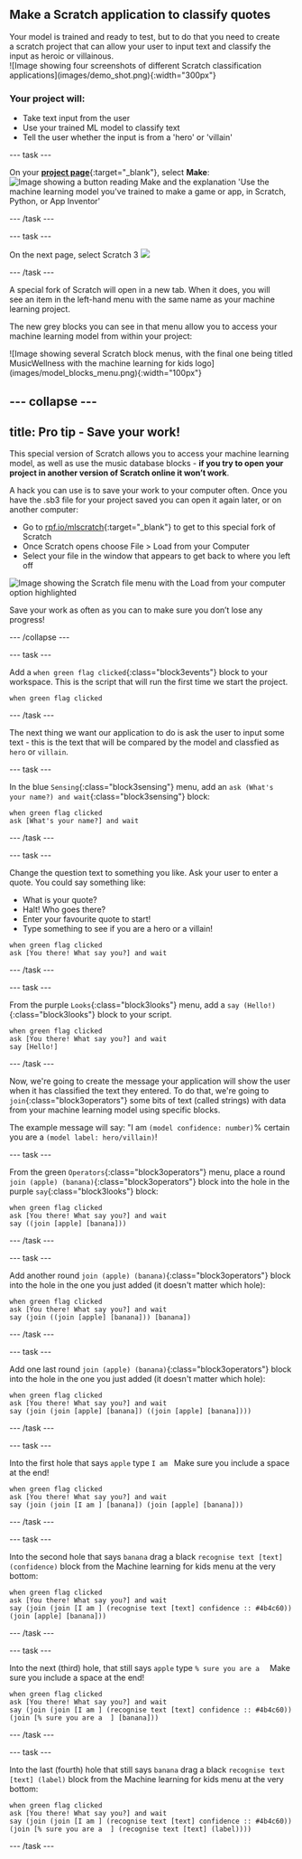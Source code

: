 
## Make a Scratch application to classify quotes

<div style="display: flex; flex-wrap: wrap">
<div style="flex-basis: 200px; flex-grow: 1; margin-right: 15px;">
Your model is trained and ready to test, but to do that you need to create a scratch project that can allow your user to input text and classify the input as heroic or villainous.
</div>
<div>
![Image showing four screenshots of different Scratch classification applications](images/demo_shot.png){:width="300px"}
</div>
</div>


### **Your project will:**
+ Take text input from the user
+ Use your trained ML model to classify text
+ Tell the user whether the input is from a 'hero' or 'villain'

--- task ---

On your [**project page**](https://machinelearningforkids.co.uk/#!/projects){:target="_blank"}, select **Make**:
![Image showing a button reading Make and the explanation 'Use the machine learning model you've trained to make a game or app, in Scratch, Python, or App Inventor'](images/make_button.png)

--- /task ---

--- task ---

On the next page, select Scratch 3
![](images/scratch3_button.png)

--- /task ---

<div style="display: flex; flex-wrap: wrap">
<div style="flex-basis: 200px; flex-grow: 1; margin-right: 15px;">
A special fork of Scratch will open in a new tab. When it does, you will see an item in the left-hand menu with the same name as your machine learning project.

The new grey blocks you can see in that menu allow you to access your machine learning model from within your project:
</div>
<div>
![Image showing several Scratch block menus, with the final one being titled MusicWellness with the machine learning for kids logo](images/model_blocks_menu.png){:width="100px"}
</div>
</div>

--- collapse ---
---
title: Pro tip - Save your work!
---

This special version of Scratch allows you to access your machine learning model, as well as use the music database blocks - **if you try to open your project in another version of Scratch online it won’t work**. 

A hack you can use is to save your work to your computer often. Once you have the .sb3 file for your project saved you can open it again later, or on another computer:
+ Go to [rpf.io/mlscratch](rpf.io/mlscratch){:target="_blank"} to get to this special fork of Scratch 
+ Once Scratch opens choose File > Load from your Computer
+ Select your file in the window that appears to get back to where you left off

![Image showing the Scratch file menu with the Load from your computer option highlighted](images/load_menu.png)


Save your work as often as you can to make sure you don’t lose any progress!

--- /collapse ---

--- task ---

Add a `when green flag clicked`{:class="block3events"} block to your workspace. This is the script that will run the first time we start the project. 

```blocks3
when green flag clicked
```

--- /task ---

The next thing we want our application to do is ask the user to input some text - this is the text that will be compared by the model and classfied as `hero` or `villain`.

--- task ---

In the blue `Sensing`{:class="block3sensing"} menu, add an `ask (What's your name?) and wait`{:class="block3sensing"} block:

```blocks3
when green flag clicked
ask [What's your name?] and wait
```

--- /task ---

--- task ---

Change the question text to something you like. Ask your user to enter a quote. You could say something like:
+ What is your quote?
+ Halt! Who goes there?
+ Enter your favourite quote to start!
+ Type something to see if you are a hero or a villain!

```blocks3
when green flag clicked
ask [You there! What say you?] and wait
```

--- /task ---

--- task ---

From the purple `Looks`{:class="block3looks"} menu, add a `say (Hello!)`{:class="block3looks"} block to your script.

```blocks3
when green flag clicked
ask [You there! What say you?] and wait
say [Hello!]
```

--- /task ---

Now, we're going to create the message your application will show the user when it has classified the text they entered. To do that, we're going to `join`{:class="block3operators"} some bits of text (called strings) with data from your machine learning model using specific blocks. 

The example message will say: "I am `(model confidence: number)`% certain you are a `(model label: hero/villain)`!

--- task ---

From the green `Operators`{:class="block3operators"} menu, place a round `join (apple) (banana)`{:class="block3operators"} block into the hole in the purple `say`{:class="block3looks"} block:

```blocks3
when green flag clicked
ask [You there! What say you?] and wait
say ((join [apple] [banana]))
```

--- /task ---

--- task ---

Add another round `join (apple) (banana)`{:class="block3operators"} block into the hole in the one you just added (it doesn't matter which hole):

```blocks3
when green flag clicked
ask [You there! What say you?] and wait
say (join ((join [apple] [banana])) [banana])
```

--- /task ---

--- task ---

Add one last round `join (apple) (banana)`{:class="block3operators"} block into the hole in the one you just added (it doesn't matter which hole):

```blocks3
when green flag clicked
ask [You there! What say you?] and wait
say (join (join [apple] [banana]) ((join [apple] [banana])))
```
--- /task ---

--- task ---

Into the first hole that says `apple` type `I am ` 
Make sure you include a space at the end!

```blocks3
when green flag clicked
ask [You there! What say you?] and wait
say (join (join [I am ] [banana]) (join [apple] [banana]))
```
--- /task ---

--- task ---

Into the second hole that says `banana` drag a black `recognise text [text] (confidence)` block from the Machine learning for kids menu at the very bottom:

```blocks3
when green flag clicked
ask [You there! What say you?] and wait
say (join (join [I am ] (recognise text [text] confidence :: #4b4c60)) (join [apple] [banana]))
```
--- /task ---

--- task ---

Into the next (third) hole, that still says `apple` type `% sure you are a  ` 
Make sure you include a space at the end!

```blocks3
when green flag clicked
ask [You there! What say you?] and wait
say (join (join [I am ] (recognise text [text] confidence :: #4b4c60)) (join [% sure you are a  ] [banana]))
```
--- /task ---

--- task ---

Into the last (fourth) hole that still says `banana` drag a black `recognise text [text] (label)` block from the Machine learning for kids menu at the very bottom:

```blocks3
when green flag clicked
ask [You there! What say you?] and wait
say (join (join [I am ] (recognise text [text] confidence :: #4b4c60)) (join [% sure you are a  ] (recognise text [text] (label))))
```
--- /task ---
